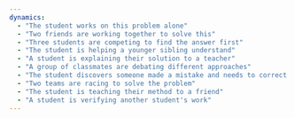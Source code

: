 ```yaml
---
dynamics:
  - "The student works on this problem alone"
  - "Two friends are working together to solve this"
  - "Three students are competing to find the answer first"
  - "The student is helping a younger sibling understand"
  - "A student is explaining their solution to a teacher"
  - "A group of classmates are debating different approaches"
  - "The student discovers someone made a mistake and needs to correct it"
  - "Two teams are racing to solve the problem"
  - "The student is teaching their method to a friend"
  - "A student is verifying another student's work"
---
```

